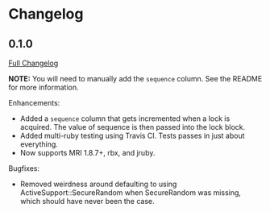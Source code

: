 # Changelog

## 0.1.0

[Full Changelog](http://github.com/zencoder/locker/compare/v0.0.3...v0.1.0)

**NOTE:** You will need to manually add the `sequence` column. See the README for more information.

Enhancements:

* Added a `sequence` column that gets incremented when a lock is acquired. The value of sequence is then passed into the lock block.
* Added multi-ruby testing using Travis CI. Tests passes in just about everything.
* Now supports MRI 1.8.7+, rbx, and jruby.

Bugfixes:

* Removed weirdness around defaulting to using ActiveSupport::SecureRandom when SecureRandom was missing, which should have never been the case.
